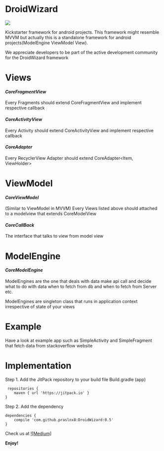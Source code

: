# DroidWizard
[![](https://jitpack.io/v/praslnx8/DroidWizard.svg)](https://jitpack.io/#praslnx8/DroidWizard)

Kickstarter framework for android projects.
This framework might resemble MVVM but actually this is a standalone framework for android projects(ModelEngine ViewModel View).

We appreciate developers to be part of the active development community for the DroidWizard framework

# **Views**
#### _CoreFragmentView_ 
Every Fragments should extend CoreFragmentView<CMV extends CoreModelView> and implement respective callback 

#### _CoreActivityView_ 
Every Activity should extend CoreActivityView<CMV extends CoreModelView> and implement respective callback

#### _CoreAdapter_ 
Every RecyclerView Adapter should extend CoreAdapter<Item, ViewHolder>

# **ViewModel**
#### _CoreViewModel_ 
(Similar to ViewModel in MVVM) Every Views listed above should attached to a modelview that extends CoreModelView<CB extends CoreCallBack>

#### _CoreCallBack_ 
The interface that talks to view from model view

# **ModelEngine**
#### _CoreModelEngine_ 
ModelEngines are the one that deals with data make api call and decide what to do with data 
when to fetch from db and when to fetch from Server etc.
 
ModelEngines are singleton class that runs in application context irrespective of state of your views

# Example
Have a look at example app such as SimpleActivity and SimpleFragment that fetch data from stackoverflow website

# Implementation
Step 1. Add the JitPack repository to your build file Build.gradle (app)
```
 repositories {
	maven { url 'https://jitpack.io' }
}
```
Step 2. Add the dependency
```
dependencies {
	compile 'com.github.praslnx8:DroidWizard:0.5'
}
```
Check us at [![Medium]](https://jitpack.io/#praslnx8/DroidWizard)

**Enjoy!**

